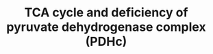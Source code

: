 ---
annotations:
- id: PW:0000013
  parent: disease pathway
  type: Pathway Ontology
  value: disease pathway
- id: PW:0001752
  parent: disease pathway
  type: Pathway Ontology
  value: pyruvate decarboxylase deficiency pathway
- id: PW:0000026
  parent: classic metabolic pathway
  type: Pathway Ontology
  value: citric acid cycle pathway
authors:
- Maguirre1
- MaintBot
- Mkutmon
- Khanspers
- MirellaKalafati
- DeSl
- Eweitz
description: 'When transported into the inner mitochondrial matrix, pyruvate encounters
  two principal metabolizing enzymes: pyruvate carboxylase, PC (a gluconeogenic enzyme)
  and pyruvate dehydrogenase (PDH), the first enzyme of the PDH complex (PDHc). With
  a high cell-energy charge, co-enzyme A (CoA) is highly acylated, principally as
  acetyl-CoA, and able to obligately activate pyruvate carboxylase, directing pyruvate
  toward gluconeogenesis. When the energy charge is low, CoA is not acylated, therefore,
  pyruvate carboxylase is inactive, and pyruvate is preferentially metabolized via
  the PDHc and the TCA cycle to CO2 and H2O. The acetyl-CoA produced by the PDHc enters
  the TCA cycle and the reduced electron carriers (NADH and FADH2) that are generated
  during the oxidative reactions can then be used to drive ATP synthesis via oxidative
  phosphorylation. Description source: [https://themedicalbiochemistrypage.org/tca-cycle.php
  The Medical Biochemistryp Page]  Proteins on this pathway have targeted assays available
  via the [https://assays.cancer.gov/available_assays?wp_id=WP2453 CPTAC Assay Portal].'
last-edited: 2021-05-22
organisms:
- Homo sapiens
redirect_from:
- /index.php/Pathway:WP2453
- /instance/WP2453
revision: null
schema-jsonld:
- '@context': https://schema.org/
  '@id': https://wikipathways.github.io/pathways/WP2453.html
  '@type': Dataset
  creator:
    '@type': Organization
    name: WikiPathways
  description: 'When transported into the inner mitochondrial matrix, pyruvate encounters
    two principal metabolizing enzymes: pyruvate carboxylase, PC (a gluconeogenic
    enzyme) and pyruvate dehydrogenase (PDH), the first enzyme of the PDH complex
    (PDHc). With a high cell-energy charge, co-enzyme A (CoA) is highly acylated,
    principally as acetyl-CoA, and able to obligately activate pyruvate carboxylase,
    directing pyruvate toward gluconeogenesis. When the energy charge is low, CoA
    is not acylated, therefore, pyruvate carboxylase is inactive, and pyruvate is
    preferentially metabolized via the PDHc and the TCA cycle to CO2 and H2O. The
    acetyl-CoA produced by the PDHc enters the TCA cycle and the reduced electron
    carriers (NADH and FADH2) that are generated during the oxidative reactions can
    then be used to drive ATP synthesis via oxidative phosphorylation. Description
    source: [https://themedicalbiochemistrypage.org/tca-cycle.php The Medical Biochemistryp
    Page]  Proteins on this pathway have targeted assays available via the [https://assays.cancer.gov/available_assays?wp_id=WP2453
    CPTAC Assay Portal].'
  keywords:
  - (S)-Malate
  - 2-Hydroxy-ethyl-
  - 2-Oxo-glutarate
  - 3-carboxy-1-
  - ACLY
  - ACO1
  - Acetyl-CoA
  - CS
  - Citrate
  - DLAT
  - DLD
  - DLST
  - Dihydro-
  - FH
  - Fumarate
  - Glycolysis
  - IDH1
  - IDH3A
  - Isocitrate
  - Lipoamide-E
  - MDH1
  - OGDH
  - Oxaloacetate
  - Oxalosuccinate
  - PC
  - PCK1
  - PDHA1
  - Phosphoenol-
  - Pyruvate
  - S-Acetyldihydro-
  - S-Succinyl-
  - SDHA
  - SUCLG2
  - Succinate
  - Succinoyl-CoA
  - ThPP
  - dihydrolipoamide-E
  - hydroxypropyl-ThPP
  - lipoamide-E
  - pyruvate
  license: CC0
  name: TCA cycle and deficiency of pyruvate dehydrogenase complex (PDHc)
seo: CreativeWork
title: TCA cycle and deficiency of pyruvate dehydrogenase complex (PDHc)
wpid: WP2453
---